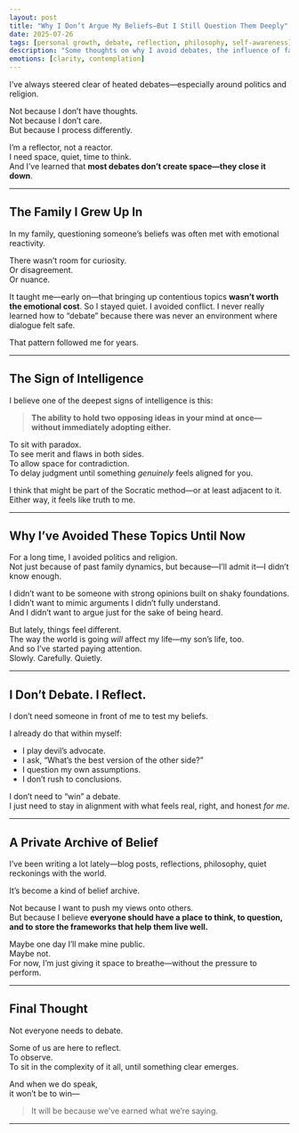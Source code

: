 ```yaml
---
layout: post
title: "Why I Don’t Argue My Beliefs—But I Still Question Them Deeply"
date: 2025-07-26
tags: [personal growth, debate, reflection, philosophy, self-awareness]
description: "Some thoughts on why I avoid debates, the influence of family dynamics, and how I’m learning to hold space for complexity instead."
emotions: [clarity, contemplation]
---
```


I’ve always steered clear of heated debates—especially around politics and religion.

Not because I don’t have thoughts.  
Not because I don’t care.  
But because I process differently.

I’m a reflector, not a reactor.  
I need space, quiet, time to think.  
And I’ve learned that **most debates don’t create space—they close it down**.

---

## The Family I Grew Up In

In my family, questioning someone’s beliefs was often met with emotional reactivity.

There wasn’t room for curiosity.  
Or disagreement.  
Or nuance.

It taught me—early on—that bringing up contentious topics **wasn’t worth the emotional cost**. So I stayed quiet. I avoided conflict. I never really learned how to “debate” because there was never an environment where dialogue felt safe.

That pattern followed me for years.

---

## The Sign of Intelligence

I believe one of the deepest signs of intelligence is this:

> **The ability to hold two opposing ideas in your mind at once—without immediately adopting either.**

To sit with paradox.  
To see merit and flaws in both sides.  
To allow space for contradiction.  
To delay judgment until something *genuinely* feels aligned for you.

I think that might be part of the Socratic method—or at least adjacent to it.  
Either way, it feels like truth to me.

---

## Why I’ve Avoided These Topics Until Now

For a long time, I avoided politics and religion.  
Not just because of past family dynamics, but because—I’ll admit it—I didn’t know enough.

I didn’t want to be someone with strong opinions built on shaky foundations.  
I didn’t want to mimic arguments I didn’t fully understand.  
And I didn’t want to argue just for the sake of being heard.

But lately, things feel different.  
The way the world is going *will* affect my life—my son’s life, too.  
And so I’ve started paying attention.  
Slowly. Carefully. Quietly.

---

## I Don’t Debate. I Reflect.

I don’t need someone in front of me to test my beliefs.

I already do that within myself:
- I play devil’s advocate.  
- I ask, “What’s the best version of the other side?”  
- I question my own assumptions.  
- I don’t rush to conclusions.

I don’t need to “win” a debate.  
I just need to stay in alignment with what feels real, right, and honest *for me*.

---

## A Private Archive of Belief

I’ve been writing a lot lately—blog posts, reflections, philosophy, quiet reckonings with the world.

It’s become a kind of belief archive.

Not because I want to push my views onto others.  
But because I believe **everyone should have a place to think, to question, and to store the frameworks that help them live well.**

Maybe one day I’ll make mine public.  
Maybe not.  
For now, I’m just giving it space to breathe—without the pressure to perform.

---

## Final Thought

Not everyone needs to debate.

Some of us are here to reflect.  
To observe.  
To sit in the complexity of it all, until something clear emerges.

And when we do speak,  
it won’t be to win—

> It will be because we’ve earned what we’re saying.


---
